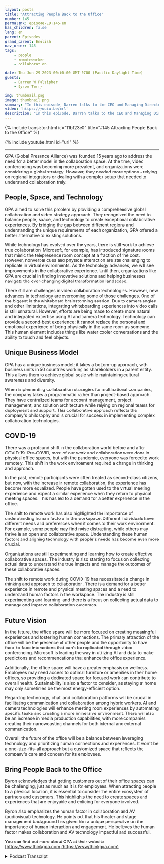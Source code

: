 ```yaml
---
layout: posts
title: "Attracting People Back to the Office"
number: 145
permalink: episode-EDT145-en
has_children: false
lang: en
parent: Episodes
grand_parent: English
nav_order: 145
tags:
    - people
    - remoteworker
    - collaboration

date: Thu Jun 29 2023 00:00:00 GMT-0700 (Pacific Daylight Time)
guests:
    - Darren W Pulsipher
    - Byron Tarry

img: thumbnail.png
image: thumbnail.png
summary: "In this episode, Darren talks to the CEO and Managing Director of GPA about the role that collaboration innovation plays in bringing people back into the office and why people need face-to-face interaction."
video: "https://youtu.be/url"
description: "In this episode, Darren talks to the CEO and Managing Director of GPA about the role that collaboration innovation plays in bringing people back into the office and why people need face-to-face interaction."
---
```


<div>
{% include transistor.html id="11bf23e0" title="#145 Attracting People Back to the Office" %}

{% include youtube.html id="url" %}
</div>

---

GPA (Global Presence Alliance) was founded 15 years ago to address the need for a better model in the collaboration space. At the time, video conferencing was becoming more prevalent, and organizations were considering a global strategy. However, they needed more options - relying on regional integrators or dealing with a complex setup that needed to understand collaboration truly.

## People, Space, and Technology

GPA aimed to solve this problem by providing a comprehensive global collaboration and video strategy approach. They recognized the need to balance people, space, and technology to create exceptional collaborative experiences. By bridging the gap between different regions and understanding the unique requirements of each organization, GPA offered a better alternative to existing solutions.

While technology has evolved over the years, there is still work to achieve true collaboration. Microsoft, for example, has introduced signature rooms that mimic the telepresence room concept at a fraction of the cost. However, nonverbal cues and physical interaction are still challenging to replicate in virtual environments. As the technology advances, we will see improvements in the collaborative experience. Until then, organizations like GPA are crucial in finding innovative solutions and helping businesses navigate the ever-changing digital transformation landscape.

There still are challenges in video collaboration technologies. However, new advances in technology are overcoming some of those challenges. One of the biggest is the whiteboard brainstorming session.   Due to camera angles and other limitations, integrating whiteboarding experiences into video calls is still unnatural. However, efforts are being made to create more natural and integrated expertise using AI and camera technology. Technology can provide a second-best experience; it cannot replace the personal and emotional experience of being physically in the same room as someone. This human element includes things like water cooler conversations and the ability to touch and feel objects.

## Unique Business Model

GPA has a unique business model; it takes a bottom-up approach, with business units in 50 countries working as shareholders in a parent entity. This allows them to achieve global scale while maintaining cultural awareness and diversity.

When implementing collaboration strategies for multinational companies, the company takes a programmatic rather than project-based approach. They have centralized teams for account management, project management, and solution architecture while relying on regional teams for deployment and support. This collaborative approach reflects the company's philosophy and is crucial for success in implementing complex collaboration technologies.

## COVID-19

There was a profound shift in the collaboration world before and after COVID-19. Pre-COVID, most of our work and collaboration were done in physical office spaces, but with the pandemic, everyone was forced to work remotely. This shift in the work environment required a change in thinking and approach.

In the past, remote participants were often treated as second-class citizens, but now, with the increase in remote collaboration, the experience has become more equalized. People have gotten used to the virtual meeting experience and expect a similar experience when they return to physical meeting spaces. This has led to a demand for a better experience in the office.

The shift to remote work has also highlighted the importance of understanding human factors in the workspace. Different individuals have different needs and preferences when it comes to their work environment. For example, some people may find noise distracting, while others may thrive in an open and collaborative space. Understanding these human factors and aligning technology with people's needs has become even more crucial.

Organizations are still experimenting and learning how to create effective collaborative spaces. The industry is also starting to focus on collecting actual data to understand the true impacts and manage the outcomes of these collaborative spaces.

The shift to remote work during COVID-19 has necessitated a change in thinking and approach to collaboration. There is a demand for a better experience in remote and physical meeting spaces and a need to understand human factors in the workspace. The industry is still experimenting and learning, and there is a focus on collecting actual data to manage and improve collaboration outcomes.

## Future Vision

In the future, the office space will be more focused on creating meaningful experiences and fostering human connections. The primary attraction of the office will be the presence of other people and the opportunity to have face-to-face interactions that can't be replicated through video conferencing. Microsoft is leading the way in utilizing AI and data to make predictions and recommendations that enhance the office experience.

Additionally, the office space will have a greater emphasis on wellness. Employees may need access to optimal furniture or amenities in their home offices, so providing a dedicated space for focused work can contribute to overall health. Sustainability is also a factor to consider, as staying at home may only sometimes be the most energy-efficient option.

Regarding technology, chat, and collaboration platforms will be crucial in facilitating communication and collaboration among hybrid workers. AI and camera technologies will enhance meeting room experiences by automating specific tasks and creating a more immersive environment. There will also be an increase in media production capabilities, with more companies creating their narrowcasting channels for both internal and external communication.

Overall, the future of the office will be a balance between leveraging technology and prioritizing human connections and experiences. It won't be a one-size-fits-all approach but a customized space that reflects the company's care and concern for its employees.

## Bring People Back to the Office

Byron acknowledges that getting customers out of their office spaces can be challenging, just as much as it is for employees. When attracting people to a physical location, it is essential to consider the entire ecosystem of partners and customers. This highlights the need to create spaces and experiences that are enjoyable and enticing for everyone involved.

Byron also emphasizes the human factor in collaboration and AV (audiovisual) technology. He points out that his theater and stage management background has given him a unique perspective on the importance of human interaction and engagement. He believes the human factor makes collaboration and AV technology impactful and successful.

You can find out more about GPA at their website [https://www.thinkgpa.com](https://www/thinkgpa.com)



<details>
<summary> Podcast Transcript </summary>

<p></p>

</details>

